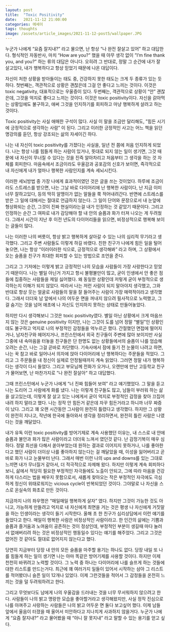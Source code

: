 ```yaml
---
layout: post
title:  "Toxic Positivity"
date:   2021-11-12 21:00:00
categories: 에세이
tags: thoughts
image: /assets/article_images/2021-11-12-post5/wallpaper.JPG
---
```


누군가 나에게 “요즘 잘지내?” 라고 물으면, 난 항상 “나 완전 잘살고 있어” 하고 대답한다. 형식적인 자동반사, 마치 “How are you?” 했을 때 아무 생각 없이 ”I’m fine thank you, and you?” 하는 류의 대답은 아니다. 오히려 그 반대로, 정말 그 순간에 내가 잘 살고있다, 내가 행복하다고 항상 믿었기 때문에 나온 대답이다.

자신이 처한 상황을 받아들이는 태도 중, 건강하지 못한 태도는 크게 두 종류가 있는 듯 하다. 첫번째는, 객관적으로 상황은 괜찮은데 그걸 안 좋다고 느끼는 것이다. 이것은 toxic negativity, 대표적으로는 우울증이 있다. 두번째는, 객관적으로 상황이 “안” 괜찮은데, 그것을 억지로 좋다고 느끼는 것이다. 이것은 toxic positivity이다. 자신을 갉아먹는 상황임에도 불구하고, 애써 그것을 인지하기를 회피하고 마냥 행복하게 살려고 하는 것이다.

Toxic positivity는 사실 애매한 구석이 많다. 사실 이 말을 조금만 달리해도, ”힘든 시기에 긍정적으로 생각하는 사람” 이 된다. 그리고 이러한 긍정적인 사고는 어느 책을 읽던 명강의를 듣던, 항상 강조되는 삶의 자세이긴 하다. 

나는 내 자신이 toxic positivity를 가졌다는 사실을, 일년 전 쯤에 처음 인지하게 되었다. 나는 항상 나를 힘들게 하는 사람이 있거나, 뜻대로 되지 않는 일이 생기면, 그것 때문에 내 자신이 무너질 수 있다는 것을 진즉 알아차리고 처음부터 그 생각을 하는 것 자체를 회피한다. 마음속에서 조금이라도 우울감과 공포감의 신호가 보이면, 즉각적으로 내 자신에게 내가 얼마나 행복한 사람인지를 계속 세뇌시킨다. 

이러한 세뇌방법 중 가장 나에게 효과적이였던 것은 글을 쓰는 것이었다. 하루에 조금이라도 스트레스를 받으면, 나는 그날 바로 다이어리에 난 행복한 사람이다, 난 지금 이미 너무 잘하고있다, 등의 딱히 알맹이가 없는 말들을 쭉 적어내려간다. 반면에 스트레스를 받은 그 일에 대해서는 절대로 언급하지 않는다. 그 일이 단어와 문장으로서 내 눈앞에 형상화되는 순간, 그것이 진짜 현실이라는걸 내가 인정하는 것 같았기 때문이다. 그리고 인정하는 순간 그 여파로 내가 감당해야 할 내 안의 슬픔과 화가 터져 나오는 게 두려웠다. 그래서 시간이 지난 후 이전 년도의 다이어리들을 읽으면, 비정상적으로 행복해 보이는 글들이 많다. 

나는 이러한 나의 버릇이, 항상 밝고 행복하게 살아갈 수 있는 나의 심리적 무기라고 생각했다. 그리고 주변 사람들도 이렇게 하길 바랬다. 친한 친구가 나에게 힘든 일을 털어놓으면, 나는 항상 “이러이러한 식으로, 긍정적으로 생각해봐” 라고 하며, 그 상황에서 오는 슬픔을 친구가 최대한 회피할 수 있는 방법으로 조언을 준다. 

그리고 그 기저에는 이렇게 밝고 긍정적인 나의 모습을 사람들이 가장 사랑한다고 믿었기 때문이다. 나는 별일 아닌거 가지고 항시 불평불만이 많고, 굳이 인생에서 안 좋은 점들에 집중하는 사람들을 제일 싫어했다. 왜 동일한 상황인데 저렇게 굳이 부정적으로 생각하는지 이해가 되지 않았다. 따라서 나는 저런 사람이 되지 말아야지 생각했고, 그와 반대로 항상 웃는 얼굴로 사람들의 말을 잘 들어주는 사람이 가장 매력적이라고 생각했다. 그래서 더더욱 남 앞에서 나의 어두운 면을 꺼내지 않으려 필사적으로 노력했고, 그걸 숨기는 것을 넘어 애초에 나 자신도 인지하지 못하는 상태로 만들어놓았다.

하지만 다시 생각해보니 그것은 toxic positivity였다. 별일 아닌 상황에서 크게 마음쓰지 않는 것은 genuine positivity 이지만, 나는 그것이 도를 넘어 정말 “별일”인 상황인데도 불구하고 억지로 나의 부정적인 감정들을 억누르곤 했다. 간절했던 면접에 떨어지거나, 남자친구와 헤어지거나, 프린스턴에서 외국 친구들이 주변에 많아 보이지만 사실 그중에 내 속마음을 터놓을 친구들은 단 한명도 없는 상황들에서의 슬픔이 나를 엄습해 오려는 순간, 나는 그걸 곧바로 차단했다. 기숙사에서 잠에 들기 전 눈물이 나려고 하면, 나는 꾹 참고 바로 일어나서 의자에 앉아 다이어리에 난 행복하다는 주문들을 적었다. 그리고 그 주문들을 내 정신이 실제로 안정될때까지 계속 읽었다. 그러면 정말 내가 행복하다는 생각이 다시 들었다. 그리고 부모님께 전화가 오거나, 오랜만에 만난 고등학교 친구가 물어보면, 난 마찬가지로 “나 완전 잘살아“ 하고 대답했다.

그때 프린스턴에서 누군가 나에게 “너 진짜 힘들어 보여” 라고 얘기했었다. 그 말을 듣고 나는 도리어 그 사람에게 화를 냈다. 나는 이렇게 친구들도 많고, 남들이 부러워 하는 삶을 살고있는데, 이렇게 잘 살고 있는 나에게서 굳이 억지로 부정적인 감정을 찾아 끄집어내려 하지 말라고 했다. 나는 정작 안 힘든거 같은데 자꾸 힘든거라고 하니까 너무 짜증이 났다. 그리고 꽤 오랜 시간동안 그사람이 완전히 틀렸다고 생각했다. 하지만 그 상황이 완전히 지나고, 작년에 한국에 돌아와서 생각을 정리하면서, 완전히 틀린 사람은 나였다는 것을 깨달았다.

내가 유독 이런 toxic positivity를 방어기제로 계속 사용했던 이유는, 내 스스로 내 안에 슬픔과 불안과 화가 많은 사람이라고 더더욱 느껴서 였던것 같다. 난 감정기복이 매우 심하다. 정말 최선을 다해서 쏟아부었는데 원하는 결과로 이어지지 못하거나, 나를 좋아한다고 했던 사람이 더이상 나를 좋아하지 않는다는 걸 깨달았을 때, 이성을 잃어버리고 곧바로 화가 나고 눈물부터 난다. 그래서 매번 이런 나의 ups and downs를 있는 그대로 느끼면 내가 무너질거 같아서, 더 적극적으로 자제해 왔다. 하지만 이렇게 계속 회피하다 보니, 삶에서 적당히 필요한 부정적인 자극들에도 노출이 안되고, 그에 따라 마음을 건강하게 다스리는 법을 배우지 못함으로서, 새롭게 찾아오는 작은 부정적인 자극에도 극심하게 정신이 위태로워지는 vicious cycle이 반복되었던 것이다. 그야말로 나 자신을 스스로 온실속의 화초로 만든 것이다.

지금까지 나의 좌우명은 “매일매일 행복하게 살자” 였다. 하지만 그것이 가능한 것도 아니고, 가능하게 만들려고 억지로 내 자신에게 최면을 거는 것은 평생 나 자신에게 거짓말을 하는 인생이라는 생각이 들기 시작한다. 올해 초 한 친구가 심리상담에서 이런 얘기를 들었다고 한다. 매일이 행복한 사람은 비정상적인 사람이라고. 한 인간의 삶에는 기쁨과 슬픔과 즐거움과 노여움이 공존하는 것이 정상인데, 부정적인 부분이 생길때 마다 눌러서 없애버리려 하는 것은 비정상적인 행동일수 있다는 얘기를 해주었다. 그리고 그것은 없어진 것 같아도 절대로 없어지지 않는다고 했다. 

당연히 지금부터 당장 내 안의 모든 슬픔을 마주할 용기는 하나도 없다. 당장 내일 또 나를 힘들게 하는 일이 생기면 나는 아마 똑같은 방어기제를 사용할 것이다. 하지만 이제 천천히 바뀌려고 노력할 것이다. 그 노력 중 하나는 다이어리에 나를 슬프게 하는 것들에 대한 리스트를 만드는거다. 최근에 꽤 여러가지 일들이 있어서 시작하는 삼아 그 리스트를 적어봤더니 슬픈 일이 12개나 있었다. 이제 그런것들을 적어서 그 감정들을 온전히 느끼는 것을 덜 두려워하려고 한다. 

그리고 무엇보다도 남에게 나의 우울감을 드러내는 것을 너무 무서워하지 않으려고 한다. 사람들이 나의 밝고 명랑한 모습을 좋아할거라고 생각해왔지만, 사실 정작 진심으로 나를 아껴주고 사랑하는 사람들은 나의 밝고 어두운 면 둘다 보고싶어 했다. 이제 남들 앞에서 울음이 터졌을 때 울어서 미안하다고 지나치게 사과하지 않을거다. 누군가 나에게 “요즘 잘지내?” 라고 물어봤을 때 “아니 잘 못지내” 라고 말할 수 있는 용기를 얻고 싶다.